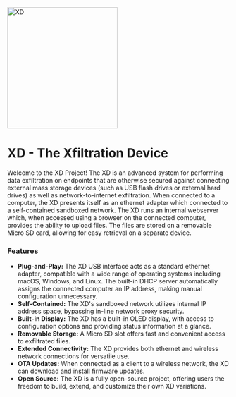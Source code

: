 <img width="250" height="275" alt="XD" src="https://github.com/user-attachments/assets/3bfb078b-be8e-49ef-a88a-232b1f4e7752" />

# XD - The Xfiltration Device
Welcome to the XD Project! The XD is an advanced system for performing data exfiltration on endpoints that are otherwise secured against connecting external mass storage devices (such as USB flash drives or external hard drives) as well as network-to-internet exfiltration. When connected to a computer, the XD presents itself as an ethernet adapter which connected to a self-contained sandboxed network. The XD runs an internal webserver which, when accessed using a browser on the connected computer, provides the ability to upload files. The files are stored on a removable Micro SD card, allowing for easy retrieval on a separate device. 

### Features
- <b>Plug-and-Play:</b> The XD USB interface acts as a standard ethernet adapter, compatible with a wide range of operating systems including macOS, Windows, and Linux. The built-in DHCP server automatically assigns the connected computer an IP address, making manual configuration unnecessary.
- <b>Self-Contained:</b> The XD's sandboxed network utilizes internal IP address space, bypassing in-line network proxy security. 
- <b>Built-in Display:</b> The XD has a built-in OLED display, with access to configuration options and providing status information at a glance.
- <b>Removable Storage:</b> A Micro SD slot offers fast and convenient access to exfiltrated files.
- <b>Extended Connectivity:</b> The XD provides both ethernet and wireless network connections for versatile use.
- <b>OTA Updates:</b> When connected as a client to a wireless network, the XD can download and install firmware updates.
- <b>Open Source:</b> The XD is a fully open-source project, offering users the freedom to build, extend, and customize their own XD variations.
